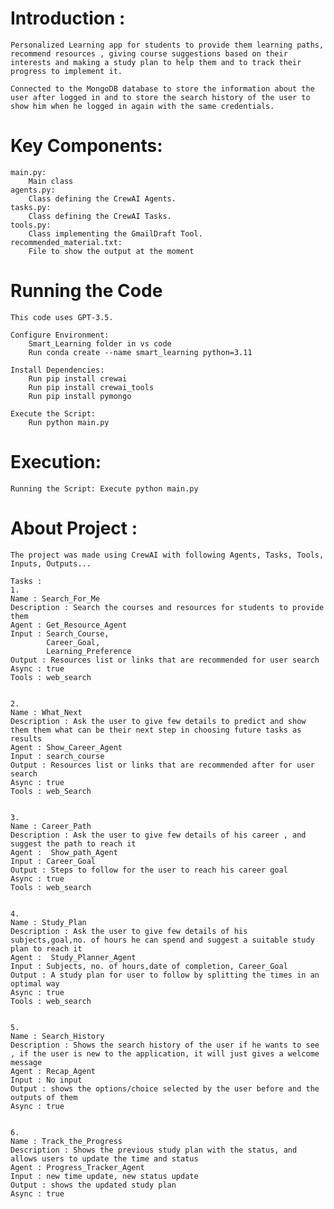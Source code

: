 # Introduction : 

    Personalized Learning app for students to provide them learning paths, recommend resources , giving course suggestions based on their interests and making a study plan to help them and to track their progress to implement it.

    Connected to the MongoDB database to store the information about the user after logged in and to store the search history of the user to show him when he logged in again with the same credentials.

 
 # Key Components:

    main.py: 
        Main class 
    agents.py: 
        Class defining the CrewAI Agents.
    tasks.py: 
        Class defining the CrewAI Tasks.
    tools.py: 
        Class implementing the GmailDraft Tool.
    recommended_material.txt: 
        File to show the output at the moment


# Running the Code

    This code uses GPT-3.5.

    Configure Environment: 
        Smart_Learning folder in vs code
        Run conda create --name smart_learning python=3.11

    Install Dependencies: 
        Run pip install crewai
        Run pip install crewai_tools
        Run pip install pymongo

    Execute the Script: 
        Run python main.py


# Execution: 

    Running the Script: Execute python main.py


# About Project : 

    The project was made using CrewAI with following Agents, Tasks, Tools, Inputs, Outputs...

    Tasks : 
    1.
    Name : Search_For_Me
    Description : Search the courses and resources for students to provide them 
    Agent : Get_Resource_Agent
    Input : Search_Course,
            Career_Goal, 
            Learning_Preference
    Output : Resources list or links that are recommended for user search
    Async : true
    Tools : web_search


    2.
    Name : What_Next
    Description : Ask the user to give few details to predict and show them them what can be their next step in choosing future tasks as results
    Agent : Show_Career_Agent
    Input : search_course
    Output : Resources list or links that are recommended after for user search
    Async : true
    Tools : web_Search


    3.
    Name : Career_Path
    Description : Ask the user to give few details of his career , and suggest the path to reach it
    Agent :  Show_path_Agent
    Input : Career_Goal
    Output : Steps to follow for the user to reach his career goal
    Async : true
    Tools : web_search


    4.
    Name : Study_Plan
    Description : Ask the user to give few details of his subjects,goal,no. of hours he can spend and suggest a suitable study plan to reach it
    Agent :  Study_Planner_Agent
    Input : Subjects, no. of hours,date of completion, Career_Goal
    Output : A study plan for user to follow by splitting the times in an optimal way
    Async : true
    Tools : web_search


    5.
    Name : Search_History
    Description : Shows the search history of the user if he wants to see , if the user is new to the application, it will just gives a welcome message
    Agent : Recap_Agent 
    Input : No input
    Output : shows the options/choice selected by the user before and the outputs of them
    Async : true


    6.
    Name : Track_the_Progress
    Description : Shows the previous study plan with the status, and allows users to update the time and status
    Agent : Progress_Tracker_Agent 
    Input : new time update, new status update
    Output : shows the updated study plan
    Async : true


